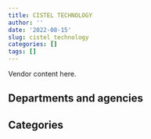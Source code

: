 ```yaml
---
title: CISTEL TECHNOLOGY
author: ''
date: '2022-08-15'
slug: cistel_technology
categories: []
tags: []
---
```


<script src="/rmarkdown-libs/htmlwidgets/htmlwidgets.js"></script>
<link href="/rmarkdown-libs/datatables-css/datatables-crosstalk.css" rel="stylesheet" />
<script src="/rmarkdown-libs/datatables-binding/datatables.js"></script>
<script src="/rmarkdown-libs/jquery/jquery-3.6.0.min.js"></script>
<link href="/rmarkdown-libs/dt-core-bootstrap/css/dataTables.bootstrap.min.css" rel="stylesheet" />
<link href="/rmarkdown-libs/dt-core-bootstrap/css/dataTables.bootstrap.extra.css" rel="stylesheet" />
<script src="/rmarkdown-libs/dt-core-bootstrap/js/jquery.dataTables.min.js"></script>
<script src="/rmarkdown-libs/dt-core-bootstrap/js/dataTables.bootstrap.min.js"></script>
<link href="/rmarkdown-libs/crosstalk/css/crosstalk.min.css" rel="stylesheet" />
<script src="/rmarkdown-libs/crosstalk/js/crosstalk.min.js"></script>
<script src="/rmarkdown-libs/htmlwidgets/htmlwidgets.js"></script>
<link href="/rmarkdown-libs/datatables-css/datatables-crosstalk.css" rel="stylesheet" />
<script src="/rmarkdown-libs/datatables-binding/datatables.js"></script>
<script src="/rmarkdown-libs/jquery/jquery-3.6.0.min.js"></script>
<link href="/rmarkdown-libs/dt-core-bootstrap/css/dataTables.bootstrap.min.css" rel="stylesheet" />
<link href="/rmarkdown-libs/dt-core-bootstrap/css/dataTables.bootstrap.extra.css" rel="stylesheet" />
<script src="/rmarkdown-libs/dt-core-bootstrap/js/jquery.dataTables.min.js"></script>
<script src="/rmarkdown-libs/dt-core-bootstrap/js/dataTables.bootstrap.min.js"></script>
<link href="/rmarkdown-libs/crosstalk/css/crosstalk.min.css" rel="stylesheet" />
<script src="/rmarkdown-libs/crosstalk/js/crosstalk.min.js"></script>

Vendor content here.

## Departments and agencies

<div id="htmlwidget-1" style="width:100%;height:auto;" class="datatables html-widget"></div>
<script type="application/json" data-for="htmlwidget-1">{"x":{"style":"bootstrap","filter":"none","vertical":false,"data":[["<a href=\"/departments/aafc-aac/\">Agriculture and Agri-Food Canada<\/a>","<a href=\"/departments/aandc-aadnc/\">Crown-Indigenous Relations and Northern Affairs Canada<\/a>","<a href=\"/departments/atssc-scdata/\">Administrative Tribunals Support Service of Canada<\/a>","<a href=\"/departments/cas-satj/\">Courts Administration Service<\/a>","<a href=\"/departments/cbsa-asfc/\">Canada Border Services Agency<\/a>","<a href=\"/departments/cfia-acia/\">Canadian Food Inspection Agency<\/a>","<a href=\"/departments/chrc-ccdp/\">Canadian Human Rights Commission<\/a>","<a href=\"/departments/cic/\">Immigration, Refugees and Citizenship Canada<\/a>","<a href=\"/departments/cihr-irsc/\">Canadian Institutes of Health Research<\/a>","<a href=\"/departments/cnsc-ccsn/\">Canadian Nuclear Safety Commission<\/a>","<a href=\"/departments/cpc-cpp/\">Civilian Review and Complaints Commission for the RCMP<\/a>","<a href=\"/departments/crtc/\">Canadian Radio-television and Telecommunications Commission<\/a>","<a href=\"/departments/csc-scc/\">Correctional Service of Canada<\/a>","<a href=\"/departments/dfatd-maecd/\">Global Affairs Canada<\/a>","<a href=\"/departments/dfo-mpo/\">Fisheries and Oceans Canada<\/a>","<a href=\"/departments/dnd-mdn/\">National Defence<\/a>","<a href=\"/departments/ec/\">Environment and Climate Change Canada<\/a>","<a href=\"/departments/elections/\">Elections Canada<\/a>","<a href=\"/departments/esdc-edsc/\">Employment and Social Development Canada<\/a>","<a href=\"/departments/fcac-acfc/\">Financial Consumer Agency of Canada<\/a>","<a href=\"/departments/fin/\">Department of Finance Canada<\/a>","<a href=\"/departments/hc-sc/\">Health Canada<\/a>","<a href=\"/departments/ic/\">Innovation, Science and Economic Development Canada<\/a>","<a href=\"/departments/ijc-cmi/\">International Joint Commission<\/a>","<a href=\"/departments/irb-cisr/\">Immigration and Refugee Board of Canada<\/a>","<a href=\"/departments/jus/\">Department of Justice Canada<\/a>","<a href=\"/departments/lac-bac/\">Library and Archives Canada<\/a>","<a href=\"/departments/nrc-cnrc/\">National Research Council Canada<\/a>","<a href=\"/departments/nrcan-rncan/\">Natural Resources Canada<\/a>","<a href=\"/departments/oag-bvg/\">Office of the Auditor General of Canada<\/a>","<a href=\"/departments/osgg-bsgg/\">Office of the Secretary to the Governor General<\/a>","<a href=\"/departments/pc/\">Parks Canada<\/a>","<a href=\"/departments/pptc/\">Passport Canada<\/a>","<a href=\"/departments/ps-sp/\">Public Safety Canada<\/a>","<a href=\"/departments/pwgsc-tpsgc/\">Public Services and Procurement Canada<\/a>","<a href=\"/departments/rcmp-grc/\">Royal Canadian Mounted Police<\/a>","<a href=\"/departments/ssc-spc/\">Shared Services Canada<\/a>","<a href=\"/departments/sshrc-crsh/\">Social Sciences and Humanities Research Council of Canada<\/a>","<a href=\"/departments/statcan/\">Statistics Canada<\/a>","<a href=\"/departments/tbs-sct/\">Treasury Board of Canada Secretariat<\/a>"],["$    568,256.96","$     56,234.27","$    999,696.33",null,"$     45,451.31",null,null,null,null,"$    379,885.85",null,"$  2,131,302.67","$ 11,513,251.50","$     23,456.04","$    373,324.24",null,null,"$      7,368.63","$    149,361.16","$     91,470.77","$    491,870.23","$  1,680,191.57","$    350,713.47",null,null,"$     47,754.23",null,"$    535,003.26","$     18,321.61","$     31,463.89",null,null,"$     10,013.25",null,null,"$    282,961.59","$    375,723.24","$     40,228.00",null,null],["$    605,775.26",null,"$  1,611,809.14",null,"$     11,331.70",null,"$     23,987.64","$    155,219.40","$      5,299.59","$    323,498.09",null,"$    951,659.17","$ 11,497,524.44","$    138,545.13","$    458,609.94",null,"$     37,786.63","$     16,344.96","$     24,763.32",null,"$    594,758.26","$  4,886,613.80","$    533,615.37","$     10,331.98","$     14,767.19","$     28,386.68",null,"$  1,088,000.11","$    639,165.49","$    109,216.46",null,null,null,"$      1,732.97",null,"$    398,899.34","$     97,051.49",null,null,null],["$    189,840.00",null,"$  2,105,002.73","$     24,860.00",null,null,null,"$    234,534.81","$     10,775.82","$    375,283.39","$     43,921.00","$  3,555,249.96","$ 11,594,835.70","$    288,093.89","$    745,675.10",null,"$    131,713.38",null,"$     47,657.06",null,"$    503,252.71","$  5,726,183.03","$     83,536.69","$     15,424.34","$     88,603.13","$     33,899.28",null,"$  1,673,830.63","$  1,302,559.54","$    400,624.12","$     15,572.81","$    105,777.00",null,"$     22,652.43","$    680,751.80","$    792,668.23","$    124,656.43",null,null,"$    383,952.55"],["$    177,616.47",null,"$  1,518,029.02",null,null,"$      9,091.98",null,null,null,"$    374,258.02",null,"$    977,143.52","$ 11,497,524.44",null,"$    512,637.51","$    156,871.87",null,null,"$     39,995.02",null,"$    501,877.71","$  5,699,776.08","$    207,857.81","$     15,950.61","$    141,238.52","$     27,442.77","$     13,278.49","$  1,841,210.46","$  1,282,982.87","$    442,266.87",null,null,null,null,"$  1,114,235.00","$    885,560.36","$     45,502.36",null,"$     82,485.48","$    921,991.33"]],"container":"<table class=\"table table-striped table-hover row-border order-column display\">\n  <thead>\n    <tr>\n      <th>Department<\/th>\n      <th>2017-2018<\/th>\n      <th>2018-2019<\/th>\n      <th>2019-2020<\/th>\n      <th>2020-2021<\/th>\n    <\/tr>\n  <\/thead>\n<\/table>","options":{"order":[[4,"desc"]],"pageLength":10,"autoWidth":true,"columnDefs":[],"orderClasses":false}},"evals":[],"jsHooks":[]}</script>

## Categories

<div id="htmlwidget-2" style="width:100%;height:auto;" class="datatables html-widget"></div>
<script type="application/json" data-for="htmlwidget-2">{"x":{"style":"bootstrap","filter":"none","vertical":false,"data":[["<a href=\"/categories/11_defence/\">Defence<\/a>","<a href=\"/categories/2_professional_services/\">Professional services<\/a>","<a href=\"/categories/3_information_technology/\">Information technology<\/a>",null],[null,"$    628,145.64","$ 19,575,158.41",null],[null,"$  2,292,730.35","$ 21,971,963.17",null],[null,"$  3,333,360.85","$ 27,865,919.15","$    102,107.60"],["$    156,871.87","$  3,978,597.30","$ 24,206,338.75","$    145,016.62"]],"container":"<table class=\"table table-striped table-hover row-border order-column display\">\n  <thead>\n    <tr>\n      <th>Category<\/th>\n      <th>2017-2018<\/th>\n      <th>2018-2019<\/th>\n      <th>2019-2020<\/th>\n      <th>2020-2021<\/th>\n    <\/tr>\n  <\/thead>\n<\/table>","options":{"order":[[4,"desc"]],"pageLength":20,"autoWidth":true,"columnDefs":[],"orderClasses":false,"lengthMenu":[10,20,25,50,100]}},"evals":[],"jsHooks":[]}</script>

